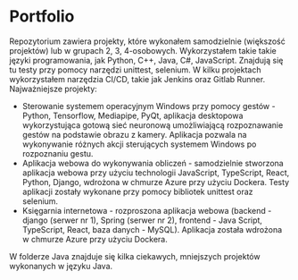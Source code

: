# Portfolio

Repozytorium zawiera projekty, które wykonałem samodzielnie (większość projektów) lub w grupach 2, 3, 4-osobowych.
Wykorzystałem takie takie języki programowania, jak Python, C++, Java, C#, JavaScript. Znajdują się tu testy przy pomocy
narzędzi unittest, selenium. W kilku projektach wykorzystałem narzędzia CI/CD, takie jak Jenkins oraz Gitlab Runner.<br />
Najważniejsze projekty:

- Sterowanie systemem operacyjnym Windows przy pomocy gestów - Python, Tensorflow, Mediapipe, PyQt, aplikacja desktopowa wykorzystująca gotową sieć neuronową umożliwiającą rozpoznawanie gestów na podstawie obrazu z kamery. Aplikacja pozwala na wykonywanie różnych akcji sterujących systemem Windows po rozpoznaniu gestu.<br />
- Aplikacja webowa do wykonywania obliczeń - samodzielnie stworzona aplikacja webowa przy użyciu technologii JavaScript, TypeScript, React, Python, Django, wdrożona w chmurze Azure przy użyciu Dockera. Testy aplikacji zostały wykonane przy pomocy bibliotek unittest oraz selenium.<br />
- Księgarnia internetowa - rozproszona aplikacja webowa (backend - django (serwer nr 1), Spring (serwer nr 2), frontend - Java Script, TypeScript, React,
  baza danych - MySQL). Aplikacja została wdrożona w chmurze Azure przy użyciu Dockera.<br />

W folderze Java znajduje się kilka ciekawych, mniejszych projektów wykonanych w języku Java.

